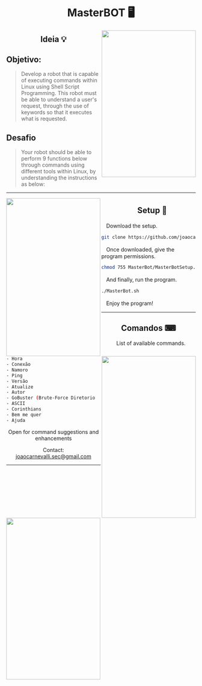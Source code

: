 <div align="center">

# MasterBOT 🖥 </div>

<img src ="https://i.pinimg.com/originals/d7/d6/4e/d7d64eed5d4f58b48886c3cadbb2224b.gif" align="right" width="250px" height="390px">

<div align="center">
  
## Ideia 💡</div>

## **Objetivo:**
> Develop a robot that is capable of executing commands within Linux using Shell Script Programming. This robot must be able to understand a user's request, through the use of keywords so that it executes what is requested.

## **Desafio**
> Your robot should be able to perform 9 functions below through commands using different tools within Linux, by understanding the instructions as below:
           


- - - - - - - - - - - - - - - - - - -

<img src ="https://i.pinimg.com/originals/6b/2a/be/6b2abe877a706e801c49229ef351f30a.gif" align="left" width="250px" height="420px"></div>

<div align="center">

## ㅤSetup 🔌 </div>

ㅤDownload the setup.

```sh
git clone https://github.com/joaocarnevalli/MasterBot
```

ㅤOnce downloaded, give the program permissions.

```sh
chmod 755 MasterBot/MasterBotSetup.sh && sudo MasterBot/MasterBotSetup.sh
```

ㅤAnd finally, run the program.

```sh
./MasterBot.sh
```

ㅤEnjoy the program!
ㅤ
ㅤ
- - - - - - - - - - - - - - - - - - -
<img src ="https://i.pinimg.com/originals/f2/74/6a/f2746ae177a5f4bcb59cf08c8d164b13.gif" align="right" width="250px" height="430px">
<img src ="https://i.pinimg.com/originals/18/ee/0d/18ee0d711fc1b266e65f6a389966d65c.gif" align="left" width="250px" height="430px">

<div align="center">

## Comandos ⌨ </div> 

<div align="center">
 
ㅤList of available commands.</div>

```sh
- Hora
- Conexão
- Namoro
- Ping
- Versão
- Atualize
- Autor
- GoBuster (Brute-Force Diretorio
- ASCII
- Corinthians
- Bem me quer
- Ajuda
```
<div align="center">
Open for command suggestions and enhancements
  
Contact: joaocarnevalli.sec@gmail.com</div>

- - - - - - - - - - - - - - - - - - -
